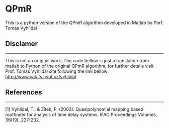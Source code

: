 # QPmR
This is a python version of the QPmR algorithm developed in Matlab by Porf. Tomas Vyhlidal

## Disclamer
---------

This is not an original work. The code bellow is just a translation from matlab to Python of the original QPmR algorithm, for further details visit Prof. Tomas Vyhlidal site following the link bellow:
http://www.cak.fs.cvut.cz/vyhlidal


## References
----------

[1] Vyhlídal, T., & Zítek, P. (2003). Quasipolynomial mapping based rootfinder for analysis of time delay systems. IFAC Proceedings Volumes, 36(19), 227-232.
